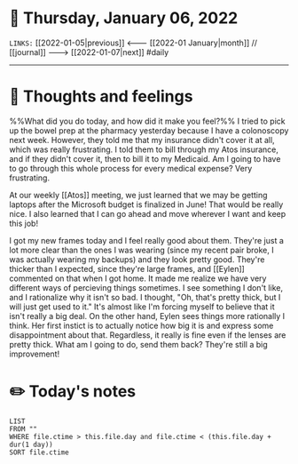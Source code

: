 # 📅 Thursday, January 06, 2022
`LINKS:` [[2022-01-05|previous]] <--- [[2022-01 January|month]] // [[journal]] ---> [[2022-01-07|next]] 
#daily

---
# 💭 Thoughts and feelings
%%What did you do today, and how did it make you feel?%%
I tried to pick up the bowel prep at the pharmacy yesterday because I have a colonoscopy next week. However, they told me that my insurance didn't cover it at all, which was really frustrating. I told them to bill through my Atos insurance, and if they didn't cover it, then to bill it to my Medicaid. Am I going to have to go through this whole process for every medical expense? Very frustrating. 

At our weekly [[Atos]] meeting, we just learned that we may be getting laptops after the Microsoft budget is finalized in June! That would be really nice. I also learned that I can go ahead and move wherever I want and keep this job!

I got my new frames today and I feel really good about them. They're just a lot more clear than the ones I was wearing (since my recent pair broke, I was actually wearing my backups) and they look pretty good. They're thicker than I expected, since they're large frames, and [[Eylen]] commented on that when I got home. It made me realize we have very different ways of percieving things sometimes. I see something I don't like, and I rationalize why it isn't so bad. I thought, "Oh, that's pretty thick, but I will just get used to it." It's almost like I'm forcing myself to believe that it isn't really a big deal. On the other hand, Eylen sees things more rationally I think. Her first instict is to actually notice how big it is and express some disappointment about that. Regardless, it really is fine even if the lenses are pretty thick. What am I going to do, send them back? They're still a big improvement!

# ✏️ Today's notes
```dataview
LIST 
FROM ""
WHERE file.ctime > this.file.day and file.ctime < (this.file.day + dur(1 day))
SORT file.ctime
```
